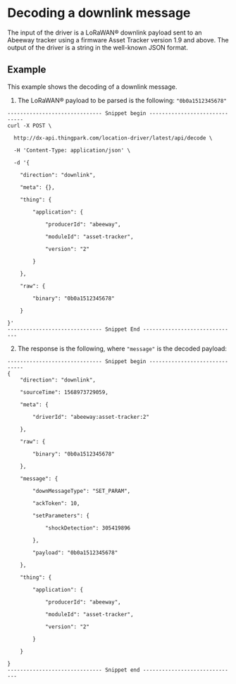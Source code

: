 
# Decoding a downlink message
The input of the driver is a LoRaWAN® downlink payload sent to an Abeeway tracker using a firmware Asset Tracker version 1.9 and above.
The output of the driver is a string in the well-known JSON format.

## Example
This example shows the decoding of a downlink message.
1. The LoRaWAN® payload to be parsed is the following: `"0b0a1512345678"`<br/>

```
------------------------------ Snippet begin ------------------------------
curl -X POST \

  http://dx-api.thingpark.com/location-driver/latest/api/decode \

  -H 'Content-Type: application/json' \

  -d '{

    "direction": "downlink",

    "meta": {},

    "thing": {

        "application": {

            "producerId": "abeeway",

            "moduleId": "asset-tracker",

            "version": "2"

        }

    },

    "raw": {

        "binary": "0b0a1512345678"

    }

}'
------------------------------ Snippet End ------------------------------
```

2. The response is the following, where `"message"` is the decoded payload:


```
------------------------------ Snippet begin ------------------------------
{
    "direction": "downlink",

    "sourceTime": 1568973729059,

    "meta": {

        "driverId": "abeeway:asset-tracker:2"

    },

    "raw": {

        "binary": "0b0a1512345678"

    },

    "message": {

        "downMessageType": "SET_PARAM",

        "ackToken": 10,

        "setParameters": {

            "shockDetection": 305419896

        },

        "payload": "0b0a1512345678"

    },

    "thing": {

        "application": {

            "producerId": "abeeway",

            "moduleId": "asset-tracker",

            "version": "2"

        }

    }

}
------------------------------ Snippet end ------------------------------
```
